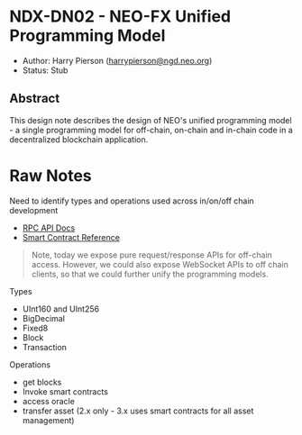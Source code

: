 <!-- markdownlint-enable -->
# NDX-DN02 - NEO-FX Unified Programming Model

- Author: Harry Pierson (harrypierson@ngd.neo.org)
- Status: Stub

## Abstract

This design note describes the design of NEO's unified programming
model - a single programming model for off-chain, on-chain and in-chain
code in a decentralized blockchain application.

# Raw Notes

Need to identify types and operations used across in/on/off chain development

- [RPC API Docs](https://docs.neo.org/en-us/node/cli/latest-version/api.html)
- [Smart Contract Reference](https://docs.neo.org/en-us/sc/reference/api.html)

> Note, today we expose pure request/response APIs for off-chain access.
> However, we could also expose WebSocket APIs to off chain clients, so that
> we could further unify the programming models.

Types

- UInt160 and UInt256
- BigDecimal
- Fixed8
- Block
- Transaction

Operations

- get blocks
- Invoke smart contracts
- access oracle
- transfer asset (2.x only - 3.x uses smart contracts for all asset management)
